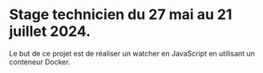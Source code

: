 # Stage technicien du 27 mai au 21 juillet 2024.

Le but de ce projet est de réaliser un watcher en JavaScript en utilisant un conteneur Docker.

